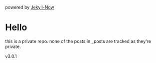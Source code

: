 powered by [Jekyll-Now](https://github.com/barryclark/jekyll-now)

# Hello

this is a private repo.
none of the posts in _posts are tracked as they're private.

v3.0.1